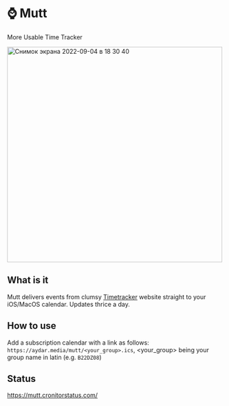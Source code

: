 # ⌚️ Mutt
More Usable Time Tracker

<img width="500" alt="Снимок экрана 2022-09-04 в 18 30 40" src="https://user-images.githubusercontent.com/45698501/188323768-e45f4e52-55f7-4c15-af88-58e50874541e.jpeg">

## What is it
Mutt delivers events from clumsy [Timetracker](https://timetracker.hse.ru) website straight to your iOS/MacOS calendar. Updates thrice a day.
## How to use
Add a subscription calendar with a link as follows: `https://aydar.media/mutt/<your_group>.ics`, <your_group> being your group name in latin (e.g. `B22DZ08`) 
## Status
https://mutt.cronitorstatus.com/

